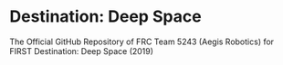 # Destination: Deep Space
The Official GitHub Repository of FRC Team 5243 (Aegis Robotics) for FIRST Destination: Deep Space (2019)
